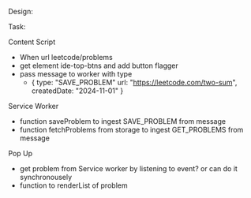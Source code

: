 Design:


Task:

Content Script
- When url leetcode/problems
- get element ide-top-btns and add button flagger
- pass message to worker with type
  - {
        type: "SAVE_PROBLEM"
        url: "https://leetcode.com/two-sum",
        createdDate: "2024-11-01"
  }


Service Worker
- function saveProblem to ingest SAVE_PROBLEM from message
- function fetchProblems from storage to ingest GET_PROBLEMS from message


Pop Up
- get problem from Service worker by listening to event? or can do it synchronousely
- function to renderList of problem

